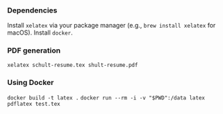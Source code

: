 ### Dependencies

Install `xelatex` via your package manager (e.g., `brew install xelatex` for macOS).
Install `docker`.

### PDF generation

`xelatex schult-resume.tex shult-resume.pdf`

### Using Docker

`docker build -t latex .`
`docker run --rm -i -v "$PWD":/data latex pdflatex test.tex`
